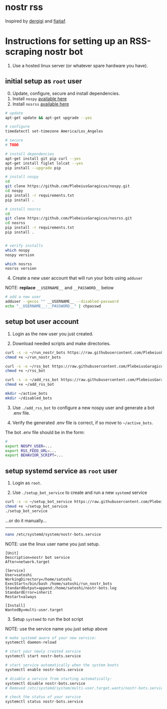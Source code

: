 # nostr rss

Inspired by [dergigi](https://dergigi.com/2023/01/19/how-to-build-a-nostr-gm-bot/) and [fiatjaf](https://github.com/fiatjaf/noscl).


# Instructions for setting up an RSS-scraping nostr bot

1. Use a hosted linux server (or whatever spare hardware you have).

## initial setup as `root` user

0. Update, configure, secure and install dependencies.
2. Install `nospy` [available here](https://github.com/plebeiusGaragicus/nospy)
3. Install `nosrss` [available here](https://github.com/plebeiusGaragicus/nosrss)

```sh
# update
apt-get update && apt-get upgrade --yes

# configure
timedatectl set-timezone America/Los_Angeles

# secure
# TODO

# install dependencies
apt-get install git pip curl --yes
apt-get install figlet lolcat --yes
pip install --upgrade pip

# install nospy
cd
git clone https://github.com/PlebeiusGaragicus/nospy.git
cd nospy
pip install -r requirements.txt
pip install .

# install nosrss
cd
git clone https://github.com/PlebeiusGaragicus/nosrss.git
cd nosrss
pip install -r requirements.txt
pip install .


# verify installs
which nospy
nospy version

which nosrss
nosrss version
```

4. Create a new user account that will run your bots using `adduser`

NOTE: **replace** `__USERNAME__` and `__PASSWORD__` below
```sh
# add a new user
adduser --gecos "" __USERNAME__ --disabled-password
echo "__USERNAME__:__PASSWORD__" | chpasswd
```

## setup bot user account

1. Login as the new user you just created.

2. Download needed scripts and make directories.

```sh
curl -s -o ~/run_nostr_bots https://raw.githubusercontent.com/PlebeiusGaragicus/nosrss/main/scripts/run_nostr_bots
chmod +x ~/run_nostr_bots

curl -s -o ~/rss_bot https://raw.githubusercontent.com/PlebeiusGaragicus/nosrss/main/scripts/rss_bot
chmod +x ~/rss_bot

curl -s -o ~/add_rss_bot https://raw.githubusercontent.com/PlebeiusGaragicus/nosrss/main/scripts/add_rss_bot
chmod +x ~/add_rss_bot

mkdir ~/active_bots
mkdir ~/disabled_bots
```

3. Use `./add_rss_bot` to configure a new nospy user and generate a bot .env file.

4. Verify the generated .env file is correct, if so move to `~/active_bots`.

The bot .env file should be in the form:
```sh
# 
export NOSPY_USER=...
export RSS_FEED_URL=...
export BEHAVIOR_SCRIPT=...
```

## setup systemd service as `root` user

1. Login as `root`.

2. Use `./setup_bot_service` to create and run a new `systemd` service

```sh
curl -s -o ~/setup_bot_service https://raw.githubusercontent.com/PlebeiusGaragicus/nosrss/main/scripts/setup_bot_service
chmod +x ~/setup_bot_service
./setup_bot_service
```

...or do it manually...

---

```sh
nano /etc/systemd/system/nostr-bots.service
```

NOTE: use the linux user name you just setup.
```
[Unit]
Description=nostr bot service
After=network.target

[Service]
User=satoshi
WorkingDirectory=/home/satoshi
ExecStart=/bin/bash /home/satoshi/run_nostr_bots
StandardOutput=append:/home/satoshi/nostr-bots.log
StandardError=inherit
Restart=always

[Install]
WantedBy=multi-user.target
```

3. Setup `systemd` to run the bot script

NOTE: use the service name you just setup above

```sh
# make systemd aware of your new service:
systemctl daemon-reload

# start your newly created service
systemctl start nostr-bots.service

# start service automatically when the system boots
systemctl enable nostr-bots.service

# disable a service from starting automatically:
systemctl disable nostr-bots.service
# Removed /etc/systemd/system/multi-user.target.wants/nostr-bots.service

# check the status of your service
systemctl status nostr-bots.service
```
